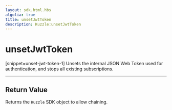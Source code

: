 ```yaml
---
layout: sdk.html.hbs
algolia: true
title: unsetJwtToken
description: Kuzzle:unsetJwtToken
---
```

  

# unsetJwtToken
[snippet=unset-jwt-token-1]
Unsets the internal JSON Web Token used for authentication, and stops all existing subscriptions.

---

## Return Value

Returns the `Kuzzle` SDK object to allow chaining.
